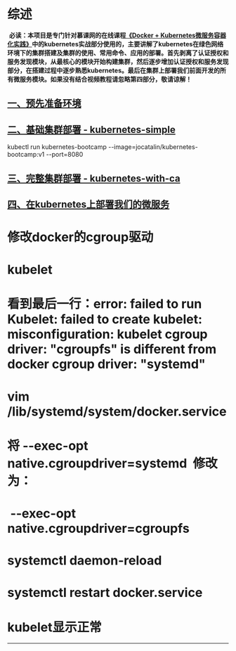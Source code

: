 # 综述

  **必读：本项目是专门针对慕课网的在线课程[《Docker + Kubernetes微服务容器化实践》][5]中的kubernetes实战部分使用的，主要讲解了kubernetes在绿色网络环境下的集群搭建及集群的使用、常用命令、应用的部署。首先剥离了认证授权和服务发现模块，从最核心的模块开始构建集群，然后逐步增加认证授权和服务发现部分，在搭建过程中逐步熟悉kubernetes。最后在集群上部署我们前面开发的所有微服务模块。如果没有结合视频教程请忽略第四部分，敬请谅解！**
  
## [一、预先准备环境][1]
## [二、基础集群部署 - kubernetes-simple][2]
kubectl run kubernetes-bootcamp --image=jocatalin/kubernetes-bootcamp:v1 --port=8080
## [三、完整集群部署 - kubernetes-with-ca][3]
## [四、在kubernetes上部署我们的微服务][4]

# 修改docker的cgroup驱动
# kubelet
# 看到最后一行：error: failed to run Kubelet: failed to create kubelet: misconfiguration: kubelet cgroup driver: "cgroupfs" is different from docker cgroup driver: "systemd"


# vim /lib/systemd/system/docker.service
# 将 --exec-opt native.cgroupdriver=systemd  修改为：
#  --exec-opt native.cgroupdriver=cgroupfs
# systemctl daemon-reload 
# systemctl restart docker.service
# kubelet显示正常
--------------------- 







  [1]: https://github.com/liuyi01/kubernetes-starter/tree/master/docs/1-pre.md
  [2]: https://github.com/liuyi01/kubernetes-starter/tree/master/docs/2-kubernetes-simple.md
  [3]: https://github.com/liuyi01/kubernetes-starter/tree/master/docs/3-kubernetes-with-ca.md
  [4]: https://github.com/liuyi01/kubernetes-starter/tree/master/docs/4-microservice-deploy.md
  [5]: https://coding.imooc.com/class/198.html
